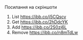 Посилання на скріншоти

1. List https://ibb.co/j5CQscv
2. Get https://ibb.co/2hDdcYK
3. Add https://ibb.co/2S0zj6L
4. Remove https://ibb.co/n8mTdLw